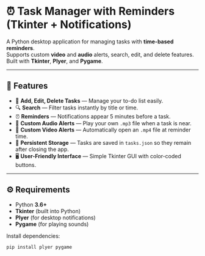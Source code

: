 # ⏰ Task Manager with Reminders (Tkinter + Notifications)

A Python desktop application for managing tasks with **time-based reminders**.  
Supports custom **video** and **audio** alerts, search, edit, and delete features.  
Built with **Tkinter**, **Plyer**, and **Pygame**.

---

## 📌 Features
- 📝 **Add, Edit, Delete Tasks** — Manage your to-do list easily.
- 🔍 **Search** — Filter tasks instantly by title or time.
- ⏰ **Reminders** — Notifications appear 5 minutes before a task.
- 🎵 **Custom Audio Alerts** — Play your own `.mp3` file when a task is near.
- 🎥 **Custom Video Alerts** — Automatically open an `.mp4` file at reminder time.
- 💾 **Persistent Storage** — Tasks are saved in `tasks.json` so they remain after closing the app.
- 🖥 **User-Friendly Interface** — Simple Tkinter GUI with color-coded buttons.

---

## ⚙️ Requirements
- Python **3.6+**
- **Tkinter** (built into Python)
- **Plyer** (for desktop notifications)
- **Pygame** (for playing sounds)

Install dependencies:
```bash
pip install plyer pygame
